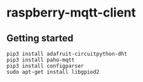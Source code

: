 # raspberry-mqtt-client

## Getting started

```
pip3 install adafruit-circuitpython-dht
pip3 install paho-mqtt
pip3 install configparser
sudo apt-get install libgpiod2
```
